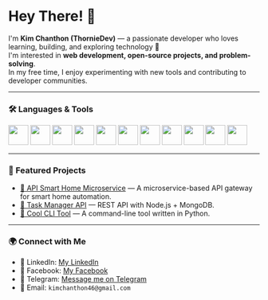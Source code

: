 # Hey There! 👋

I'm **Kim Chanthon (ThornieDev)** — a passionate developer who loves learning, building, and exploring technology 🚀  
I'm interested in **web development, open-source projects, and problem-solving**.  
In my free time, I enjoy experimenting with new tools and contributing to developer communities.  

---

### 🛠️ Languages & Tools
<p>
  <img src="https://cdn.jsdelivr.net/gh/devicons/devicon/icons/javascript/javascript-original.svg" width="40" />
  <img src="https://cdn.jsdelivr.net/gh/devicons/devicon/icons/typescript/typescript-original.svg" width="40" />
  <img src="https://cdn.jsdelivr.net/gh/devicons/devicon/icons/html5/html5-original.svg" width="40" />
  <img src="https://cdn.jsdelivr.net/gh/devicons/devicon/icons/css3/css3-original.svg" width="40" />
  <img src="https://cdn.jsdelivr.net/gh/devicons/devicon/icons/nodejs/nodejs-original.svg" width="40" />
  <img src="https://cdn.jsdelivr.net/gh/devicons/devicon/icons/python/python-original.svg" width="40" />
  <img src="https://cdn.jsdelivr.net/gh/devicons/devicon/icons/vuejs/vuejs-original.svg" width="40" />
  <img src="https://cdn.jsdelivr.net/gh/devicons/devicon/icons/nuxtjs/nuxtjs-original.svg" width="40" />
  <img src="https://cdn.jsdelivr.net/gh/devicons/devicon/icons/mongodb/mongodb-original.svg" width="40" />
  <img src="https://cdn.jsdelivr.net/gh/devicons/devicon/icons/docker/docker-original.svg" width="40" />
  <img src="https://cdn.jsdelivr.net/gh/devicons/devicon/icons/figma/figma-original.svg" width="40" />
</p>

---

### 🚀 Featured Projects
- [🔗 API Smart Home Microservice](https://api-gateway.kdebit.shop) — A microservice-based API gateway for smart home automation.
- [🔗 Task Manager API](https://github.com/ThornieDev/task-manager) — REST API with Node.js + MongoDB.
- [🔗 Cool CLI Tool](https://github.com/ThornieDev/cool-cli) — A command-line tool written in Python.

---

### 🌍 Connect with Me
- 💼 LinkedIn: [My LinkedIn](https://www.linkedin.com/in/your-username)
- 📘 Facebook: [My Facebook](https://www.facebook.com/your-username)
- 💬 Telegram: [Message me on Telegram](https://t.me/Thornkim_21)
- 📧 Email: `kimchanthon46@gmail.com`
